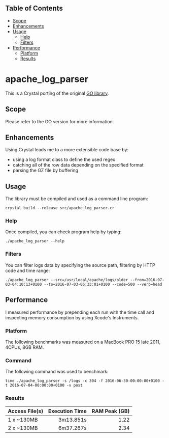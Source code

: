 ## Table of Contents
* [Scope](#scope)
* [Enhancements](#enhancements)
* [Usage](#usage)
  * [Help](#help)
  * [Filters](#filters)
* [Performance](#performance)
  * [Platform](#platform)
  * [Results](#results)

# apache_log_parser
This is a Crystal porting of the original [GO library](https://github.com/costajob/apache-log-parser).

## Scope
Please refer to the GO version for more information.

## Enhancements
Using Crystal leads me to a more extensible code base by:
* using a log format class to define the used regex
* catching all of the row data depending on the specified format
* parsing the GZ file by buffering

## Usage
The library must be compiled and used as a command line program:

```
crystal build --release src/apache_log_parser.cr
```

### Help
Once compiled, you can check program help by typing:

```
./apache_log_parser --help
```

### Filters
You can filter logs data by specifying the source path, filtering by HTTP code and time range:

```
./apache_log_parser --src=/usr/local/apache/logs/older --from=2016-07-03-04:10:13+0100 --to=2016-07-03-05:33:01+0100 --code=500 --verb=head
``` 

## Performance
I measured performance by prepending each run with the time call and inspecting memory consumption by using Xcode's Instruments.

### Platform
The following benchmarks was measured on a MacBook PRO 15 late 2011, 4CPUs, 8GB RAM.

### Command
The following command was used to benchmark:

```
time ./apache_log_parser -s /logs -c 304 -f 2016-06-30-00:00:00+0100 -t 2016-07-04-00:00:00+0100 -v post
```

### Results

|  Access File(s)        | Execution Time     |   RAM Peak (GB) |
| :----------------------| -----------------: |---------------: |
| 1 x ~130MB             |         3m13.851s  |           1.22  |
| 2 x ~130MB             |         6m37.267s  |           2.34  |
